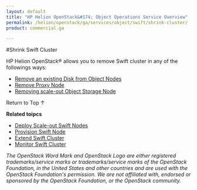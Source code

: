 ```yaml
---
layout: default
title: "HP Helion OpenStack&#174; Object Operations Service Overview"
permalink: /helion/openstack/ga/services/object/swift/shrink-cluster/
product: commercial.ga

---
```

<!--UNDER REVISION-->

<script>

function PageRefresh {
onLoad="window.refresh"
}

PageRefresh();

</script>

<!--
<p style="font-size: small;"> <a href="/helion/openstack/ga/services/object/overview/">&#9664; PREV</a> | <a href="/helion/openstack/services/overview/">&#9650; UP</a> | <a href=" /helion/openstack/ga/services/swift/deployment/"> NEXT &#9654</a> </p>-->

#Shrink Swift Cluster

HP Helion OpenStack&reg; allows you to remove Swift cluster in any of the followings ways:

* [Remove an existing Disk from Object Nodes]( /helion/openstack/ga/services/swift/deployment/remove-existing-disk/)
* [Remove Proxy Node]( /helion/openstack/ga/services/swift/deployment/remove-proxy-node/ )
* [Removing scale-out Object Storage Node]( /helion/openstack/ga/services/swift/deployment/remove-scale-out-object-node/ )



<a href="#top" style="padding:14px 0px 14px 0px; text-decoration: none;"> Return to Top &#8593; </a>


**Related toipcs**

* [Deploy Scale-out Swift Nodes](/helion/openstack/ga/services/swift/deployment-scale-out/)
* [Provision Swift Node]( /helion/openstack/ga/services/swift/provision-nodes/)
* [Extend Swift Cluster]( /helion/openstack/ga/services/object/swift/expand-cluster/)
* [Monitor Swift Cluster]( /helion/openstack/ga/services/object/swift/Monitor-cluster/)



*The OpenStack Word Mark and OpenStack Logo are either registered trademarks/service marks or trademarks/service marks of the OpenStack Foundation, in the United States and other countries and are used with the OpenStack Foundation's permission. We are not affiliated with, endorsed or sponsored by the OpenStack Foundation, or the OpenStack community.*
